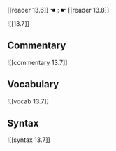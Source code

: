 [[reader 13.6]] ☚ : ☛ [[reader 13.8]]

![[13.7]]

## Commentary

![[commentary 13.7]]

## Vocabulary

![[vocab 13.7]]

## Syntax

![[syntax 13.7]]

